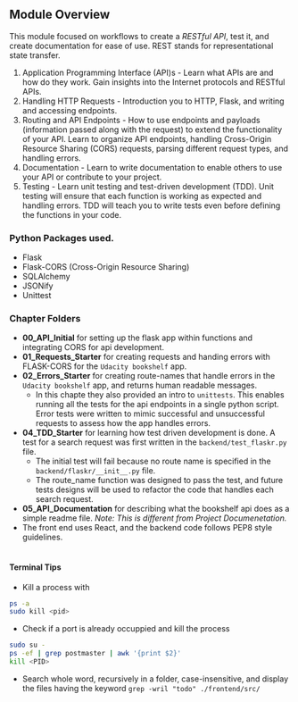 ## Module Overview
This module focused on workflows to create a *RESTful API*, test it, and create documentation for ease of use. REST stands for representational state transfer.
1. Application Programming Interface (API)s - Learn what APIs are and how do they work. Gain insights into the Internet protocols and RESTful APIs.
2. Handling HTTP Requests - Introduction you to HTTP, Flask, and writing and accessing endpoints.
3. Routing and API Endpoints - How to use endpoints and payloads (information passed along with the request) to extend the functionality of your API. Learn to organize API endpoints, handling Cross-Origin Resource Sharing (CORS) requests, parsing different request types, and handling errors.
4. Documentation - Learn to write documentation to enable others to use your API or contribute to your project.
5. Testing - Learn unit testing and test-driven development (TDD). Unit testing will ensure that each function is working as expected and handling errors. TDD will teach you to write tests even before defining the functions in your code.

### Python Packages used.
- Flask
- Flask-CORS (Cross-Origin Resource Sharing)
- SQLAlchemy
- JSONify
- Unittest

### Chapter Folders
- **00_API_Initial** for setting up the flask app within functions and integrating CORS for api development.
- **01_Requests_Starter** for creating requests and handing errors with FLASK-CORS for the `Udacity bookshelf` app.
- **02_Errors_Starter** for creating route-names that handle errors in the `Udacity bookshelf` app, and returns human readable messages.
    - In this chapte they also provided an intro to `unittests`. This enables running all the tests for the api endpoints in a single python script. Error tests were written to mimic successful and unsuccessful requests to assess how the app handles errors.
- **04_TDD_Starter** for learning how test driven development is done. A test for a search request was first written in the `backend/test_flaskr.py` file. 
    - The initial test will fail because no route name is specified in the `backend/flaskr/__init__.py` file.
    - The route_name function was designed to pass the test, and future tests designs will be used to refactor the code that handles each search request.
- **05_API_Documentation** for describing what the bookshelf api does as a simple readme file. *Note: This is different from Project Documenetation.*
- The front end uses React, and the backend code follows <a src='https://peps.python.org/pep-0008/'>PEP8 style guidelines</a>.
<br><br>

#### Terminal Tips
- Kill a process with 
```bash
ps -a
sudo kill <pid>
```
- Check if a port is already occuppied and kill the process
```bash
sudo su - 
ps -ef | grep postmaster | awk '{print $2}'
kill <PID> 
```
- Search whole word, recursively in a folder, case-insensitive, and display the files having the keyword `grep -wril "todo" ./frontend/src/`